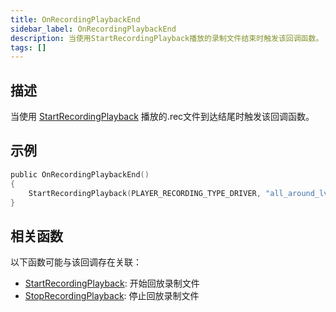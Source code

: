 ```yaml
---
title: OnRecordingPlaybackEnd
sidebar_label: OnRecordingPlaybackEnd
description: 当使用StartRecordingPlayback播放的录制文件结束时触发该回调函数。
tags: []
---
```


## 描述

当使用 [StartRecordingPlayback](../functions/StartRecordingPlayback) 播放的.rec文件到达结尾时触发该回调函数。

## 示例

```c
public OnRecordingPlaybackEnd()
{
    StartRecordingPlayback(PLAYER_RECORDING_TYPE_DRIVER, "all_around_lv_bus"); // 当回放结束时将重新开始播放录制
}
```

## 相关函数

以下函数可能与该回调存在关联：

- [StartRecordingPlayback](../functions/StartRecordingPlayback): 开始回放录制文件
- [StopRecordingPlayback](../functions/StopRecordingPlayback): 停止回放录制文件
